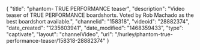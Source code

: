 {
    "title": "phantom- TRUE PERFORMANCE teaser",
    "description": "Video teaser of TRUE PERFORMANCE boardshorts. Voted by Rob Machado as the best boardshort available.",
    "channelid": "158318",
    "videoid": "28882374",
    "date_created": "1235603941",
    "date_modified": "1468359433",
    "type": "captivate",
    "layout": "channelVideo",
    "url": "\/hurley\/phantom-true-performance-teaser\/158318-28882374"
}